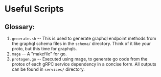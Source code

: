 # Useful Scripts

## Glossary:

1. `generate.sh`  -- This is used to generate graphql endpoint methods from the graphql schema files in the `schema/` directory. Think of it like your proto, but this time for graphqls.
1. `mage` -- A "makefile" for go. 
1. `protogen.go` -- Executed using mage, to generate go code from the protos of each gRPC service dependency in a concise form. All outputs can be found in `services/` directory. 